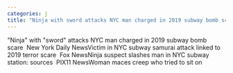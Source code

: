 ```yaml
---
categories: j
title: "Ninja with sword attacks NYC man charged in 2019 subway bomb scare  New York Daily News"
---
```

"Ninja" with "sword" attacks NYC man charged in 2019 subway bomb scare&nbsp;&nbsp;New York Daily NewsVictim in NYC subway samurai attack linked to 2019 terror scare&nbsp;&nbsp;Fox NewsNinja suspect slashes man in NYC subway station: sources&nbsp;&nbsp;PIX11 NewsWoman maces creep who tried to sit on 